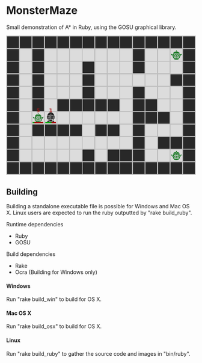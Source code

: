 # MonsterMaze

Small demonstration of A* in Ruby, using the GOSU graphical library.


![Screenshot](https://github.com/Martoko/MonsterMaze/blob/master/screenshots/main_screenshot.png)


## Building

Building a standalone executable file is possible for Windows and Mac OS X.
Linux users are expected to run the ruby outputted by "rake build_ruby".

Runtime dependencies
 - Ruby
 - GOSU

Build dependencies
 - Rake
 - Ocra (Building for Windows only)

#### Windows

Run "rake build_win" to build for OS X.

#### Mac OS X

Run "rake build_osx" to build for OS X.

#### Linux

Run "rake build_ruby" to gather the source code and images in "bin/ruby".
